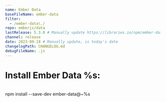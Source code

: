 ```yaml
---
name: Ember Data
baseFileName: ember-data
filter:
  - /ember-data\./
repo: emberjs/data
lastRelease: 5.3.0 # Manually update https://libraries.io/npm/ember-data throughout
channel: release
date: 2023-09-18 # Manually update, is today's date
changelogPath: CHANGELOG.md
debugFileName: .js
---
```


# Install Ember Data %s:

<br>
npm install --save-dev ember-data@~%s

